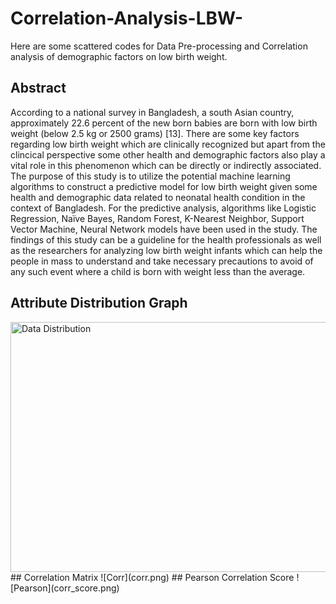 # Correlation-Analysis-LBW-
Here are some scattered codes for Data Pre-processing and Correlation analysis of demographic factors on low birth weight.

## Abstract
According to a national survey in Bangladesh, a south Asian country, approximately 22.6 percent of the new born babies are born with low birth weight (below 2.5 kg or 2500 grams) [13]. There are some key factors regarding low birth weight which are clinically recognized but apart from the clincical perspective some other health and demographic factors also play a vital role in this phenomenon which can be directly or indirectly associated. The purpose of this study is to utilize the potential machine learning algorithms to construct a predictive model for low birth weight given some health and demographic data related to neonatal health condition in the context of Bangladesh. For the predictive analysis, algorithms like Logistic Regression, Naïve Bayes, Random Forest, K-Nearest Neighbor, Support Vector Machine, Neural Network models have been used in the study. The findings of this study can be a guideline for the health professionals as well as the researchers for analyzing low birth weight infants which can help the people in mass to understand and take necessary precautions to avoid of any such event where a child is born with weight less than the average.

## Attribute Distribution Graph


<img alt="Data Distribution" src="https://github.com/borson-sakib/Correlation-Analysis-LBW-Python/blob/master/distribution.png" width="800" height="400">
## Correlation Matrix
![Corr](corr.png)
## Pearson Correlation Score
![Pearson](corr_score.png)
